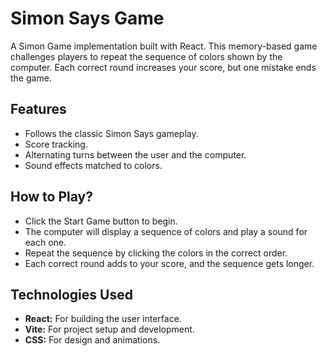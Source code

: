 # Simon Says Game
A Simon Game implementation built with React. This memory-based game challenges players to repeat the sequence of colors shown by the computer. Each correct round increases your score, but one mistake ends the game.

## Features
- Follows the classic Simon Says gameplay.
- Score tracking.
- Alternating turns between the user and the computer.
- Sound effects matched to colors.

## How to Play?
- Click the Start Game button to begin.
- The computer will display a sequence of colors and play a sound for each one.
- Repeat the sequence by clicking the colors in the correct order.
- Each correct round adds to your score, and the sequence gets longer.

## Technologies Used
- **React:** For building the user interface.
- **Vite:** For project setup and development.
- **CSS:** For design and animations.